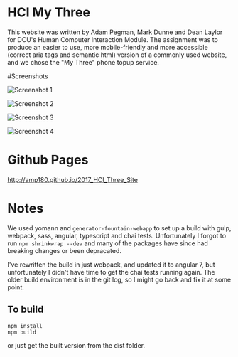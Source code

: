 # HCI My Three

This website was written by Adam Pegman, Mark Dunne and Dean Laylor for DCU's Human Computer Interaction Module. 
The assignment was to produce an easier to use, more mobile-friendly and more accessible (correct aria tags and semantic html)
version of a commonly used website, and we chose the "My Three" phone topup service.

#Screenshots

![Screenshot 1](/../master/screenshots/screenshot_1.png)

![Screenshot 2](/../master/screenshots/screenshot_2.png)

![Screenshot 3](/../master/screenshots/screenshot_3.png)

![Screenshot 4](/../master/screenshots/screenshot_mobile.png)

# Github Pages
http://amp180.github.io/2017_HCI_Three_Site

# Notes

We used yomann and `generator-fountain-webapp` to set up a build with gulp, webpack, sass, angular, typescript and chai tests.
Unfortunately I forgot to run `npm shrinkwrap --dev` and many of the packages have since had breaking changes or been depracated.

I've rewritten the build in just webpack, and updated it to angular 7, but unfortunately I didn't have time to get the chai tests running again. The older build environment is in the git log, so I might go back and fix it at some point.

## To build

```
npm install
npm build
```

or just get the built version from the dist folder. 
